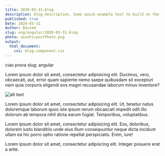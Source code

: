 ```yaml
---
title: 2020-03-31-blog
description: blog description, Some quick example text to build on the card title and make up the bulk of the card's content.
published: true
Date: 2020-03-31
Author: Bassem 
slug: eng/angular/2020-03-31-blog
photo: assets/postPhoto.png
output:
  html_document:
    css: blog.component.css
---
```

ciao prova
slug: angular

Lorem ipsum dolor sit amet, consectetur adipisicing elit. Ducimus, vero, obcaecati, aut, error quam sapiente nemo saepe quibusdam sit excepturi nam quia corporis eligendi eos magni recusandae laborum minus inventore?

![alt text](http://placehold.it/500x325 "Logo Title Text 1")

Lorem ipsum dolor sit amet, consectetur adipisicing elit. Ut, tenetur natus doloremque laborum quos iste ipsum rerum obcaecati impedit odit illo dolorum ab tempora nihil dicta earum fugiat. Temporibus, voluptatibus.

Lorem ipsum dolor sit amet, consectetur adipisicing elit. Eos, doloribus, dolorem iusto blanditiis unde eius illum consequuntur neque dicta incidunt ullam ea hic porro optio ratione repellat perspiciatis. Enim, iure!

Lorem ipsum dolor sit amet, consectetur adipiscing elit. Integer posuere erat a ante.